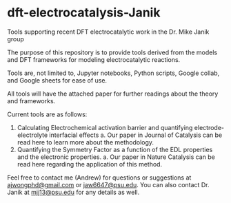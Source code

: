 # dft-electrocatalysis-Janik
 Tools supporting recent DFT electrocatalytic work in the Dr. Mike Janik group

The purpose of this repository is to provide tools derived from the models and DFT frameworks for modeling electrocatalytic reactions. 

Tools are, not limited to, Jupyter notebooks, Python scripts, Google collab, and Google sheets for ease of use.

All tools will have the attached paper for further readings about the theory and frameworks.

Current tools are as follows:
1. Calculating Electrochemical activation barrier and quantifying electrode-electrolyte interfacial effects
    a. Our paper in Journal of Catalysis can be read here to learn more about the methodology. 
2. Quantifying the Symmetry Factor as a function of the EDL properties and the electronic properties. 
    a. Our paper in Nature Catalysis can be read here regarding the application of this method.

Feel free to contact me (Andrew) for questions or suggestions at ajwongphd@gmail.com or jaw6647@psu.edu.
You can also contact Dr. Janik at mjj13@psu.edu for any details as well. 
